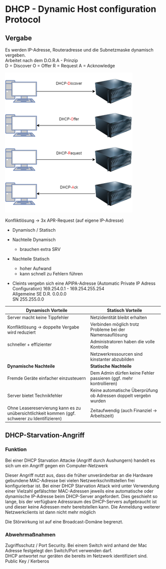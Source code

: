 # DHCP - Dynamic Host configuration Protocol

## Vergabe
Es werden IP-Adresse, Routeradresse und die Subnetzmaske dynamisch vergeben.  
Arbeitet nach dem D.O.R.A - Prinzip   
D = Discover O = Offer R = Request A = Acknowledge


![Alt text](./img/dhcp-DORA.png)



Konfliktlösung -> 3x APR-Request (auf eigene IP-Adresse)
+ Dynamisch / Statisch
+ Nachteile Dynamisch
    + brauchen extra SRV
+ Nachteile Statisch
    + hoher Aufwand
    + kann schnell zu Fehlern führen 


+ Cleints vergebn sich eine APIPA-Adresse (Automatic Private IP Adress Configuration) 169.254.0.1 - 169.254.255.254  
Allgemeine SE D.R. 0.0.0.0  
SN 255.255.0.0

|**Dynamisch Vorteile**|**Statisch Vorteile**|
|---|---|
|Server macht keine Tippfehler|Netzidentität bleibt erhalten|
|Konfliktlösung -> doppelte Vergabe wird reduziert|Verbinden möglich trotz Probleme bei der Namensauflösung|
|schneller + effizienter|Administratoren haben die volle Kontrolle|
||Netzwerkressourcen sind kinstanter abzubilden|
|**Dynamische Nachteile**|**Statische Nachteile**|
|Fremde Geräte einfacher einzusteuern|Dem Admin dürfen keine Fehler passieren (ggf. mehr kontrollieren)|
|Server bietet Technikfehler|Keine automatische Überprüfung ob Adressen doppelt vergebn wurden|
|Ohne Leasereservierung kann es zu unübersichtlichkeit kommen (ggf. schwerer zu Identifizieren)|Zeitaufwendig (auch Finanziel -> Arbeitszeit)|

## DHCP-Starvation-Angriff
### Funktion
Bei einer DHCP Starvation Attacke (Angriff durch Aushungern) handelt es sich um ein Angriff gegen ein Computer-Netzwerk

Dieser Angriff nutzt aus, dass die früher unveränderbar an die Hardware gebundene MAC-Adresse bei vielen Netzwerkschnittstellen frei konfigurierbar ist. Bei einer DHCP Starvation Attack wird unter Verwendung einer Vielzahl gefälschter MAC-Adressen jeweils eine automatische oder dynamische IP-Adresse beim DHCP-Server angefordert. Dies geschieht so lange, bis der verfügbare Adressraum des DHCP-Servers aufgebraucht ist und dieser keine Adressen mehr bereitstellen kann. Die Anmeldung weiterer Netzwerkclients ist dann nicht mehr möglich

Die Störwirkung ist auf eine Broadcast-Domäne begrenzt.

### Abwehrmaßnahmen 
Zugriffsschutz / Port Security. Bei einem Switch wird anhand der Mac Adresse festgelegt den Switch/Port verwenden darf.   
DHCP antwortet nur geräten die bereits im Netzwerk identifiziert sind. Public Key / Kerberos
